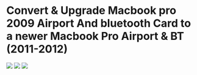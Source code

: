 # Convert &amp; Upgrade Macbook pro 2009 Airport And bluetooth Card to a newer Macbook Pro Airport &amp; BT (2011-2012)

[![](https://img.shields.io/badge/-Facebook-0a0a0a.svg?style=flat&colorA=0a0a0a)](https://www.facebook.com/akbar.muhammad.id)
[![](https://img.shields.io/badge/-Instagram-0a0a0a.svg?style=flat&colorA=0a0a0a)](https://www.instagram.com/am.nerds/)
[![](https://img.shields.io/badge/%E2%9D%A4-YouTube%20Channel-0a0a0a.svg?style=flat&colorA=0a0a0a)](https://www.youtube.com/channel/UC7PnGUpGukYvo9Me4bWayzg)


